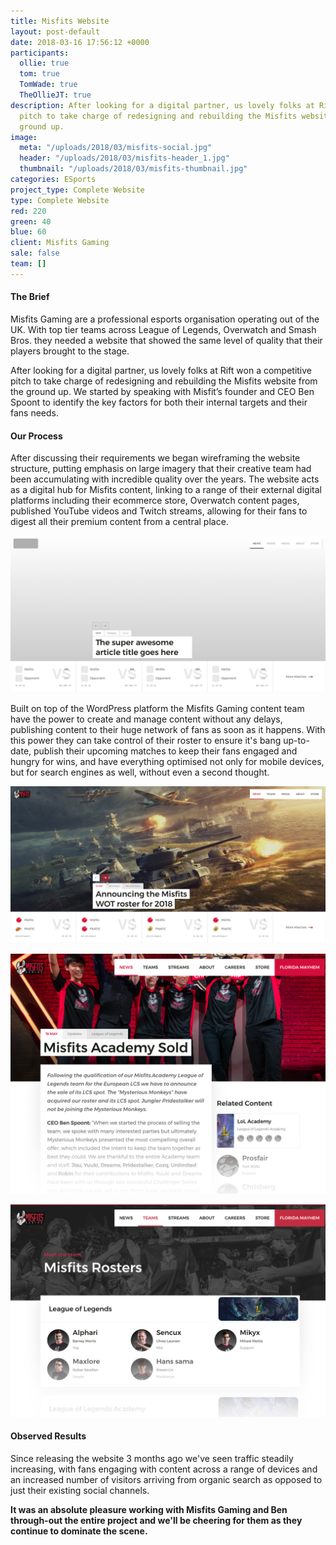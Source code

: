 ```yaml
---
title: Misfits Website
layout: post-default
date: 2018-03-16 17:56:12 +0000
participants:
  ollie: true
  tom: true
  TomWade: true
  TheOllieJT: true
description: After looking for a digital partner, us lovely folks at Rift won a competitive
  pitch to take charge of redesigning and rebuilding the Misfits website from the
  ground up.
image:
  meta: "/uploads/2018/03/misfits-social.jpg"
  header: "/uploads/2018/03/misfits-header_1.jpg"
  thumbnail: "/uploads/2018/03/misfits-thumbnail.jpg"
categories: ESports
project_type: Complete Website
type: Complete Website
red: 220
green: 40
blue: 60
client: Misfits Gaming
sale: false
team: []
---
```

#### The Brief

Misfits Gaming are a professional esports organisation operating out of the UK. With top tier teams across League of Legends, Overwatch and Smash Bros. they needed a website that showed the same level of quality that their players brought to the stage.

After looking for a digital partner, us lovely folks at Rift won a competitive pitch to take charge of redesigning and rebuilding the Misfits website from the ground up. We started by speaking with Misfit’s founder and CEO Ben Spoont to identify the key factors for both their internal targets and their fans needs.

#### Our Process

After discussing their requirements we began wireframing the website structure, putting emphasis on large imagery that their creative team had been accumulating with incredible quality over the years. The website acts as a digital hub for Misfits content, linking to a range of their external digital platforms including their ecommerce store, Overwatch content pages, published YouTube videos and Twitch streams, allowing for their fans to digest all their premium content from a central place.

![Misfits Homepage Wireframe](/uploads/2018/05/misfits-wireframe.jpg "Homepage Wireframe")

Built on top of the WordPress platform the Misfits Gaming content team have the power to create and manage content without any delays, publishing content to their huge network of fans as soon as it happens. With this power they can take control of their roster to ensure it's bang up-to-date, publish their upcoming matches to keep their fans engaged and hungry for wins, and have everything optimised not only for mobile devices, but for search engines as well, without even a second thought.

![Misfits Homepage](/uploads/2018/05/misfits-header.jpg "Homepage")

![Misfits Article Page](/uploads/2018/05/misfits-article.png "Article Page")

![Misfits Team Roster Page](/uploads/2018/05/misfits-teampage.png "Misfits Team Page")

#### Observed Results

Since releasing the website 3 months ago we've seen traffic steadily increasing, with fans engaging with content across a range of devices and an increased number of visitors arriving from organic search as opposed to just their existing social channels.

**It was an absolute pleasure working with Misfits Gaming and Ben through-out the entire project and we'll be cheering for them as they continue to dominate the scene.**